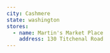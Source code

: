 ```yaml
---
city: Cashmere
state: washington
stores:
  - name: Martin's Market Place
    address: 130 Titchenal Road
---
```

